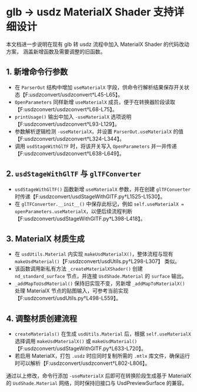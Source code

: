 # glb -> usdz MaterialX Shader 支持详细设计

本文档进一步说明在现有 glb 转 usdz 流程中加入 MaterialX Shader 的代码改动方案，
涵盖新增函数及需要调整的旧函数。

## 1. 新增命令行参数
- 在 `ParserOut` 结构中增加 `useMaterialX` 字段，供命令行解析结果保存开关状态【F:usdzconvert/usdzconvert†L45-L65】。
- `OpenParameters` 同样新增 `useMaterialX` 成员，便于在转换器阶段读取【F:usdzconvert/usdzconvert†L68-L75】。
- `printUsage()` 输出中加入 `-useMaterialX` 选项说明【F:usdzconvert/usdzconvert†L93-L129】。
- 参数解析逻辑检测 `-useMaterialX`，并设置 `ParserOut.useMaterialX` 的值【F:usdzconvert/usdzconvert†L324-L344】。
- 调用 `usdStageWithGlTF` 时，将该开关写入 `OpenParameters` 并一并传递【F:usdzconvert/usdzconvert†L638-L649】。

## 2. `usdStageWithGlTF` 与 `glTFConverter`
- `usdStageWithGlTF()` 函数新增 `useMaterialX` 参数，并在创建 `glTFConverter` 时传递【F:usdzconvert/usdStageWithGlTF.py†L1525-L1530】。
- 在 `glTFConverter.__init__()` 中保存此标记，例如 `self.useMaterialX = openParameters.useMaterialX`，以便后续流程判断【F:usdzconvert/usdStageWithGlTF.py†L398-L418】。

## 3. MaterialX 材质生成
 - 在 `usdUtils.Material` 内实现 `makeUsdMaterialX()`，整体流程与现有 `makeUsdMaterial()`【F:usdzconvert/usdUtils.py†L298-L307】 类似。
  - 该函数调用新私有方法 `_createMaterialXShader()` 创建 `nd_standard_surface` 节点，并连接 `UsdShade.Material` 的 `surface` 输出。
 - `_addMapToUsdMaterial()` 保持旧实现不变，另新增 `_addMapToMaterialX()` 处理 MaterialX 节点的贴图输入，可参考当前实现【F:usdzconvert/usdUtils.py†L498-L559】。

## 4. 调整材质创建流程
- `createMaterials()` 在生成 `usdUtils.Material` 后，根据 `self.useMaterialX` 选择调用 `makeUsdMaterialX()` 或 `makeUsdMaterial()`【F:usdzconvert/usdStageWithGlTF.py†L633-L720】。
- 若启用 MaterialX，打包 `.usdz` 时应同时复制所需的 `.mtlx` 库文件，确保运行时可以解析【F:usdzconvert/usdzconvert†L802-L806】。

通过以上修改，命令行添加 `-useMaterialX` 后即可在转换阶段生成基于 MaterialX 的 `UsdShade.Material` 网络，同时保持旧接口与 UsdPreviewSurface 的兼容。 
